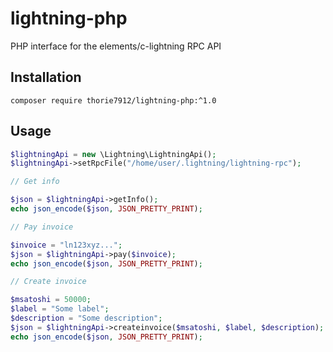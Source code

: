 # lightning-php
PHP interface for the elements/c-lightning RPC API

## Installation

`composer require thorie7912/lightning-php:^1.0`

## Usage

```php
$lightningApi = new \Lightning\LightningApi();
$lightningApi->setRpcFile("/home/user/.lightning/lightning-rpc");

// Get info

$json = $lightningApi->getInfo();
echo json_encode($json, JSON_PRETTY_PRINT);

// Pay invoice

$invoice = "ln123xyz...";
$json = $lightningApi->pay($invoice);
echo json_encode($json, JSON_PRETTY_PRINT);

// Create invoice

$msatoshi = 50000;
$label = "Some label";
$description = "Some description";
$json = $lightningApi->createinvoice($msatoshi, $label, $description);
echo json_encode($json, JSON_PRETTY_PRINT);
```


